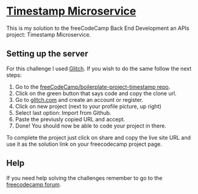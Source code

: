 
# [Timestamp Microservice](https://www.freecodecamp.org/learn/apis-and-microservices/apis-and-microservices-projects/timestamp-microservice)
This is my solution to the freeCodeCamp Back End Development an APIs project: Timestamp Microservice.

## Setting up the server
For this challenge I used [Glitch](glitch.com). If you wish to do the same follow the next steps:
1. Go to the [freeCodeCamp/boilerplate-project-timestamp repo](https://github.com/freeCodeCamp/boilerplate-project-timestamp/).
2. Click on the green button that says code and copy the clone url.
3. Go to [glitch.com](glitch.com) and create an account or register.
4. Click on new project (next to your profile picture, up right)
5. Select last option: Import from Github.
6. Paste the previusly copied URL and accept. 
7. Done! You should now be able to code your project in there.

To complete the project just click on share and copy the live site URL and use it as the solution link on your freecodecamp project page.

## Help
If you need help solving the challenges remember to go to the [freecodecamp forum](https://forum.freecodecamp.org/).
